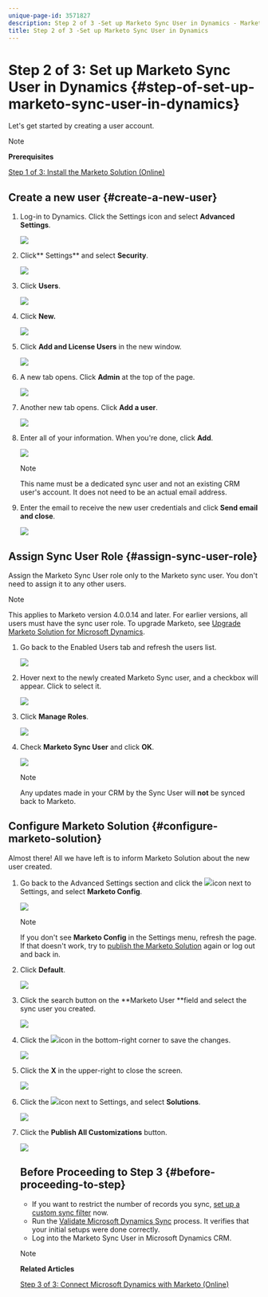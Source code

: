 ```yaml
---
unique-page-id: 3571827
description: Step 2 of 3 -Set up Marketo Sync User in Dynamics - Marketo Docs - Product Documentation
title: Step 2 of 3 -Set up Marketo Sync User in Dynamics
---
```


# Step 2 of 3: Set up Marketo Sync User in Dynamics {#step-of-set-up-marketo-sync-user-in-dynamics}

Let's get started by creating a user account. 

>[!NOTE]
>
>**Prerequisites**
>
>[Step 1 of 3: Install the Marketo Solution (Online)](step-1-of-3-install-the-marketo-solution-online.md)

## Create a new user {#create-a-new-user}

1. Log-in to Dynamics. Click the Settings icon and select **Advanced Settings**.

   ![](assets/one.png)

1. Click** Settings** and select **Security**.

   ![](assets/two.png)

1. Click **Users**.

   ![](assets/three.png)

1. Click **New.**

   ![](assets/four.png)

1. Click **Add and License Users** in the new window.

   ![](assets/five.png)

1. A new tab opens. Click **Admin** at the top of the page.

   ![](assets/six.png)

1. Another new tab opens. Click **Add a user**.

   ![](assets/seven.png)

1. Enter all of your information. When you're done, click **Add**.

   ![](assets/eight.png)

   >[!NOTE]
   >
   >This name must be a dedicated sync user and not an existing CRM user's account. It does not need to be an actual email address.

1. Enter the email to receive the new user credentials and click **Send email and close**.

   ![](assets/nine.png)

## Assign Sync User Role {#assign-sync-user-role}

Assign the Marketo Sync User role only to the Marketo sync user. You don't need to assign it to any other users.

>[!NOTE]
>
>This applies to Marketo version 4.0.0.14 and later. For earlier versions, all users must have the sync user role. To upgrade Marketo, see [Upgrade Marketo Solution for Microsoft Dynamics](../../../../../product-docs/crm-sync/microsoft-dynamics-sync/sync-setup/download-the-marketo-lead-management-solution/upgrade-the-marketo-solution-for-microsoft-dynamics.md).

1. Go back to the Enabled Users tab and refresh the users list.

   ![](assets/ten.png)

1. Hover next to the newly created Marketo Sync user, and a checkbox will appear. Click to select it.

   ![](assets/eleven.png)

1. Click **Manage Roles**.

   ![](assets/twelve.png)

1. Check **Marketo Sync User** and click **OK**.

   ![](assets/thirteen.png)

   >[!NOTE]
   >
   >Any updates made in your CRM by the Sync User will **not** be synced back to Marketo.

## Configure Marketo Solution {#configure-marketo-solution}

Almost there! All we have left is to inform Marketo Solution about the new user created.

1. Go back to the Advanced Settings section and click the ![](assets/image2015-5-13-15-3a49-3a19.png)icon next to Settings, and select **Marketo Config**.

   ![](assets/fourteen.png)

   >[!NOTE]
   >
   >If you don't see **Marketo Config** in the Settings menu, refresh the page. If that doesn't work, try to [publish the Marketo Solution](https://docs.marketo.com/pages/viewpage.action?pageId=3571822#publish-customizations) [](https://docs.marketo.com/pages/viewpage.action?pageId=3571822#publish-customizations) again or log out and back in.

1. Click **Default**.

   ![](assets/fifteen.png)

1. Click the search button on the **Marketo User **field and select the sync user you created.

   ![](assets/sixteen.png)

1. Click the ![](assets/image2015-3-13-15-3a10-3a11.png)icon in the bottom-right corner to save the changes.

   ![](assets/image2015-3-13-15-3a3-3a3.png)

1. Click the **X** in the upper-right to close the screen.

   ![](assets/seventeen.png)

1. Click the ![](assets/image2015-5-13-15-3a49-3a19-1.png)icon next to Settings, and select **Solutions**.

   ![](assets/eighteen.png)

1. Click the **Publish All Customizations** button.

   ![](assets/nineteen.png)

   ## Before Proceeding to Step 3 {#before-proceeding-to-step}

    * If you want to restrict the number of records you sync, [set up a custom sync filter](../../../../../product-docs/crm-sync/microsoft-dynamics-sync/create-a-custom-dynamics-sync-filter.md) now.
    * Run the [Validate Microsoft Dynamics Sync](../../../../../product-docs/crm-sync/microsoft-dynamics-sync/sync-setup/validate-microsoft-dynamics-sync.md) process. It verifies that your initial setups were done correctly.
    * Log into the Marketo Sync User in Microsoft Dynamics CRM.

   >[!NOTE]
   >
   >**Related Articles**
   >
   >
   >[Step 3 of 3: Connect Microsoft Dynamics with Marketo (Online)](step-3-of-3-connect-microsoft-dynamics-with-marketo-online.md)

